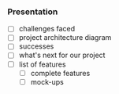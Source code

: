 
### Presentation 
- [ ] challenges faced
- [ ] project architecture diagram
- [ ] successes
- [ ] what's next for our project
- [ ] list of features
  - [ ] complete features
  - [ ] mock-ups